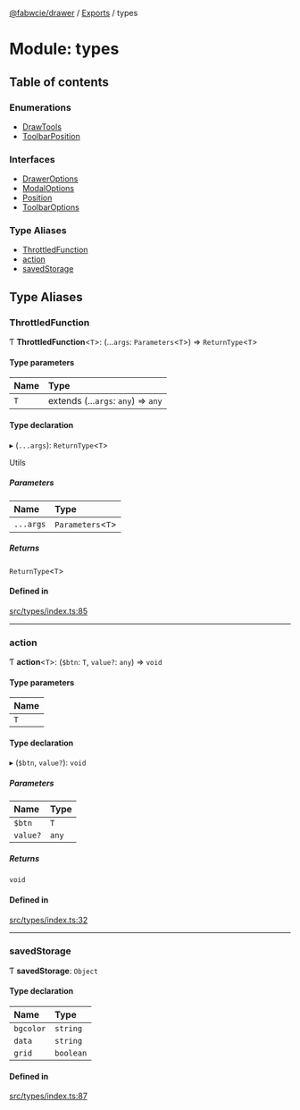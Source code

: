 [@fabwcie/drawer](../README.md) / [Exports](../modules.md) / types

# Module: types

## Table of contents

### Enumerations

- [DrawTools](../enums/types.DrawTools.md)
- [ToolbarPosition](../enums/types.ToolbarPosition.md)

### Interfaces

- [DrawerOptions](../interfaces/types.DrawerOptions.md)
- [ModalOptions](../interfaces/types.ModalOptions.md)
- [Position](../interfaces/types.Position.md)
- [ToolbarOptions](../interfaces/types.ToolbarOptions.md)

### Type Aliases

- [ThrottledFunction](types.md#throttledfunction)
- [action](types.md#action)
- [savedStorage](types.md#savedstorage)

## Type Aliases

### ThrottledFunction

Ƭ **ThrottledFunction**<`T`\>: (...`args`: `Parameters`<`T`\>) => `ReturnType`<`T`\>

#### Type parameters

| Name | Type |
| :------ | :------ |
| `T` | extends (...`args`: `any`) => `any` |

#### Type declaration

▸ (`...args`): `ReturnType`<`T`\>

Utils

##### Parameters

| Name | Type |
| :------ | :------ |
| `...args` | `Parameters`<`T`\> |

##### Returns

`ReturnType`<`T`\>

#### Defined in

[src/types/index.ts:85](https://github.com/fabwcie/drawer/blob/master/src/types/index.ts#L85)

___

### action

Ƭ **action**<`T`\>: (`$btn`: `T`, `value?`: `any`) => `void`

#### Type parameters

| Name |
| :------ |
| `T` |

#### Type declaration

▸ (`$btn`, `value?`): `void`

##### Parameters

| Name | Type |
| :------ | :------ |
| `$btn` | `T` |
| `value?` | `any` |

##### Returns

`void`

#### Defined in

[src/types/index.ts:32](https://github.com/fabwcie/drawer/blob/master/src/types/index.ts#L32)

___

### savedStorage

Ƭ **savedStorage**: `Object`

#### Type declaration

| Name | Type |
| :------ | :------ |
| `bgcolor` | `string` |
| `data` | `string` |
| `grid` | `boolean` |

#### Defined in

[src/types/index.ts:87](https://github.com/fabwcie/drawer/blob/master/src/types/index.ts#L87)

